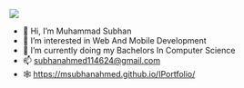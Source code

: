 ![](https://media.giphy.com/media/QAsHga1AB6dIGUsui6/giphy.gif)
- 👋 Hi, I’m Muhammad Subhan
- 👀 I’m interested in Web And Mobile Development
- 🌱 I’m currently doing my Bachelors In Computer Science
- 📫 subhanahmed114624@gmail.com
- 🕸 https://msubhanahmed.github.io/IPortfolio/

